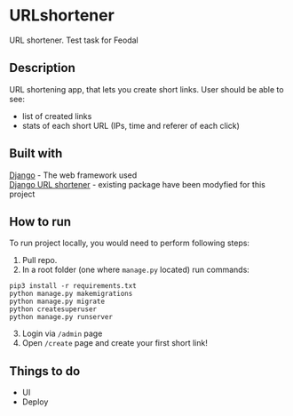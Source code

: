 # URLshortener
URL shortener. Test task for Feodal

## Description
URL shortening app, that lets you create short links. 
User should be able to see:  
* list of created links  
* stats of each short URL (IPs, time and referer of each click)  

## Built with
[Django](https://www.djangoproject.com/) - The web framework used  
[Django URL shortener](https://github.com/ronaldgrn/django-link-shortener) - existing package have been modyfied for this project  

## How to run  
To run project locally, you would need to perform following steps:
1. Pull repo. 
2. In a root folder (one where ```manage.py``` located) run commands:  
```
pip3 install -r requirements.txt
python manage.py makemigrations
python manage.py migrate
python createsuperuser
python manage.py runserver
```
3. Login via ```/admin``` page
4. Open ```/create``` page and create your first short link!  

## Things to do
* UI  
* Deploy  
